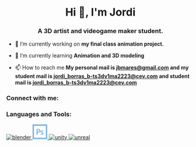 <h1 align="center">Hi 👋, I'm Jordi</h1>
<h3 align="center">A 3D artist and videogame maker student.</h3>

- 🔭 I’m currently working on **my final class animation project.**

- 🌱 I’m currently learning **Animation and 3D modeling**

- 📫 How to reach me **My personal mail is jbmares@gmail.com and my student mail is jordi_borras_b-ts3dv1ma2223@cev.com and student mail is jordi_borras_b-ts3dv1ma2223@cev.com**

<h3 align="left">Connect with me:</h3>
<p align="left">
</p>

<h3 align="left">Languages and Tools:</h3>
<p align="left"> <a href="https://www.blender.org/" target="_blank" rel="noreferrer"> <img src="https://download.blender.org/branding/community/blender_community_badge_white.svg" alt="blender" width="40" height="40"/> </a> <a href="https://www.photoshop.com/en" target="_blank" rel="noreferrer"> <img src="https://raw.githubusercontent.com/devicons/devicon/master/icons/photoshop/photoshop-line.svg" alt="photoshop" width="40" height="40"/> </a> <a href="https://unity.com/" target="_blank" rel="noreferrer"> <img src="https://www.vectorlogo.zone/logos/unity3d/unity3d-icon.svg" alt="unity" width="40" height="40"/> </a> <a href="https://unrealengine.com/" target="_blank" rel="noreferrer"> <img src="https://raw.githubusercontent.com/kenangundogan/fontisto/036b7eca71aab1bef8e6a0518f7329f13ed62f6b/icons/svg/brand/unreal-engine.svg" alt="unreal" width="40" height="40"/> </a> </p>

